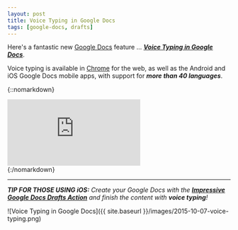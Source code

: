 ```yaml
---
layout: post
title: Voice Typing in Google Docs
tags: [google-docs, drafts]
---
```


Here's a fantastic new [Google Docs](https://www.google.com/docs/about/) feature ... ***[Voice Typing in Google Docs](https://support.google.com/docs/answer/4492226?hl=en)***.

Voice typing is available in [Chrome](https://www.google.com/chrome/) for the web, as well as the Android and iOS Google Docs mobile apps, with support for ***more than 40 languages***.

{::nomarkdown}
<div class='embed-container'>
	<iframe src='https://www.youtube.com/embed/bUMG2TV-ZRw' frameborder=0 allowfullscreen></iframe>
</div>
{:/nomarkdown}

---

<i class="fa fa-hand-o-right"></i> *__TIP FOR THOSE USING iOS:__ Create your Google Docs with the __[Impressive Google Docs Drafts Action](https://techstreams.github.io/2015/10/01/create-impressive-google-docs-on-the-go/)__ and finish the content with __voice typing__!*

![Voice Typing in Google Docs]({{ site.baseurl }}/images/2015-10-07-voice-typing.png)






